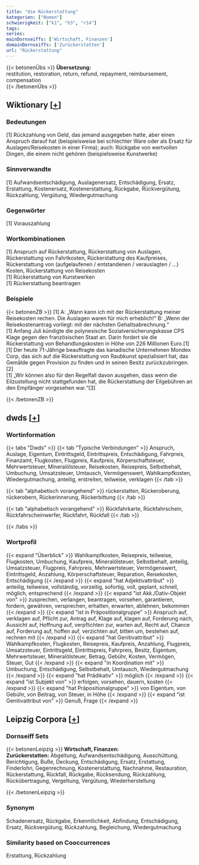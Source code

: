 ```yaml
---
title: "die Rückerstattung"
kategorien: ["Nomen"]
schwierigkeit: ["k1", "h3", "r14"]
tags:
series:
mainDornseiffs: ['Wirtschaft, Finanzen']
domainDornseiffs: ['Zurückerstatten']
url: "Rückerstattung"
---
```


{{< betonenÜbs >}}
**Übersetzung:**  
restitution, restoration, return, refund, repayment, reimbursement, compensation  
{{< /betonenÜbs >}}

## Wiktionary [[+](https://de.wiktionary.org/wiki/Rückerstattung)]

### Bedeutungen
[1] Rückzahlung von Geld, das jemand ausgegeben hatte, aber einen Anspruch darauf hat (beispielsweise bei schlechter Ware oder als Ersatz für Auslagen/Reisekosten in einer Firma); auch: Rückgabe von wertvollen Dingen, die einem nicht gehören (beispielsweise Kunstwerke)  

### Sinnverwandte
[1] Aufwandsentschädigung, Auslagenersatz, Entschädigung, Ersatz, Erstattung, Kostenersatz, Kostenerstattung, Rückgabe, Rückvergütung, Rückzahlung, Vergütung, Wiedergutmachung  

### Gegenwörter
[1] Vorauszahlung  

### Wortkombinationen
[1] Anspruch auf Rückerstattung, Rückerstattung von Auslagen, Rückerstattung von  Fahrtkosten, Rückerstattung des  Kaufpreises, Rückerstattung von  (aufgelaufenen / entstandenen / verauslagten / …) Kosten, Rückerstattung von  Reisekosten  
[1] Rückerstattung von Kunstwerken  
[1] Rückerstattung beantragen  

### Beispiele
{{< betonenZB >}}
[1] A: „Wann kann ich mit der Rückerstattung meiner Reisekosten rechen. Die Auslagen waren für mich erheblich!“ B: „Wenn der Reisekostenantrag vorliegt: mit der nächsten Gehaltsabrechnung.“  
[1] Anfang Juli kündigte die polynesische Sozialversicherungskasse CPS Klage gegen den französischen Staat an. Darin fordert sie die Rückerstattung von Behandlungskosten in Höhe von 226 Millionen Euro.[1]  
[1] Der heute 71-Jährige beauftragte das kanadische Unternehmen Mondex Corp, das sich auf die Rückerstattung von Raubkunst spezialisiert hat, das Gemälde gegen Provision zu finden und in seinen Besitz zurückzubringen.[2]  
[1] „Wir können also für den Regelfall davon ausgehen, dass wenn die Eilzustellung nicht stattgefunden hat, die Rückerstattung der Eilgebühren an den Empfänger vorgesehen war.“[3]  

{{< /betonenZB >}}


## dwds [[+](https://www.dwds.de/wb/Rückerstattung)]

### Wortinformation
{{< tabs "Dwds" >}}
{{< tab "Typische Verbindungen" >}}
Anspruch, Auslage, Eigentum, Eintrittsgeld, Eintrittspreis, Entschädigung, Fahrpreis, Finanzamt, Flugkosten, Flugpreis, Kaufpreis, Körperschaftsteuer, Mehrwertsteuer, Mineralölsteuer, Reisekosten, Reisepreis, Selbstbehalt, Umbuchung, Umsatzsteuer, Umtausch, Vermögenswert, Wahlkampfkosten, Wiedergutmachung, anteilig, erstreiten, teilweise, verklagen
{{< /tab >}}

{{< tab "alphabetisch vorangehend" >}}
rückerstatten, Rückeroberung, rückerobern, Rückerinnerung, Rückerbittung
{{< /tab >}}

{{< tab "alphabetisch vorangehend" >}}
Rückfahrkarte, Rückfahrschein, Rückfahrscheinwerfer, Rückfahrt, Rückfall
{{< /tab >}}

{{< /tabs >}}

### Wortprofil
{{< expand "Überblick" >}} Wahlkampfkosten, Reisepreis, teilweise, Flugkosten, Umbuchung, Kaufpreis, Mineralölsteuer, Selbstbehalt, anteilig, Umsatzsteuer, Flugpreis, Fahrpreis, Mehrwertsteuer, Vermögenswert, Eintrittsgeld, Anzahlung, Körperschaftsteuer, Reparation, Reisekosten, Entschädigung {{< /expand >}}
{{< expand "hat Adjektivattribut" >}} anteilig, teilweise, vollständig, vorzeitig, sofortig, voll, geplant, schnell, möglich, entsprechend {{< /expand >}}
{{< expand "ist Akk./Dativ-Objekt von" >}} zusprechen, verlangen, beantragen, vorsehen, garantieren, fordern, gewähren, versprechen, erhalten, erwarten, ablehnen, bekommen {{< /expand >}}
{{< expand "ist in Präpositionalgruppe" >}} Anspruch auf, verklagen auf, Pflicht zur, Antrag auf, Klage auf, klagen auf, Forderung nach, Aussicht auf, Hoffnung auf, verpflichten zur, warten auf, Recht auf, Chance auf, Forderung auf, hoffen auf, verzichten auf, bitten um, bestehen auf, rechnen mit {{< /expand >}}
{{< expand "hat Genitivattribut" >}} Wahlkampfkosten, Flugkosten, Reisepreis, Kaufpreis, Anzahlung, Flugpreis, Umsatzsteuer, Eintrittsgeld, Eintrittspreis, Fahrpreis, Besitz, Eigentum, Mehrwertsteuer, Mineralölsteuer, Betrag, Gebühr, Kosten, Vermögen, Steuer, Gut {{< /expand >}}
{{< expand "in Koordination mit" >}} Umbuchung, Entschädigung, Selbstbehalt, Umtausch, Wiedergutmachung {{< /expand >}}
{{< expand "hat Prädikativ" >}} möglich {{< /expand >}}
{{< expand "ist Subjekt von" >}} erfolgen, vorsehen, dauern, kosten {{< /expand >}}
{{< expand "hat Präpositionalgruppe" >}} von Eigentum, von Gebühr, von Beitrag, von Steuer, in Höhe {{< /expand >}}
{{< expand "ist Genitivattribut von" >}} Genuß, Frage {{< /expand >}}

## Leipzig Corpora [[+](https://corpora.uni-leipzig.de/en/res?word=Rückerstattung&corpusId=deu_newscrawl-public_2018)]

### Dornseiff Sets
{{< betonenLeipzig >}}
**Wirtschaft, Finanzen:**  
**Zurückerstatten:** Abgeltung, Aufwandsentschädigung, Ausschüttung, Berichtigung, Buße, Deckung, Entschädigung, Ersatz, Erstattung, Finderlohn, Gegenrechnung, Kostenerstattung, Nachnahme, Restauration, Rückerstattung, Rückfall, Rückgabe, Rücksendung, Rückzahlung, Rückübertragung, Vergeltung, Vergütung, Wiederherstellung  

{{< /betonenLeipzig >}}

### Synonym
Schadenersatz, Rückgabe, Erkenntlichkeit, Abfindung, Entschädigung, Ersatz, Rückvergütung, Rückzahlung, Begleichung, Wiedergutmachung


### Similarity based on Cooccurrences
Erstattung, Rückzahlung

